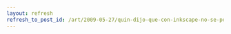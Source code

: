 ```yaml
---
layout: refresh
refresh_to_post_id: /art/2009-05-27/quin-dijo-que-con-inkscape-no-se-poda.html
---
```


